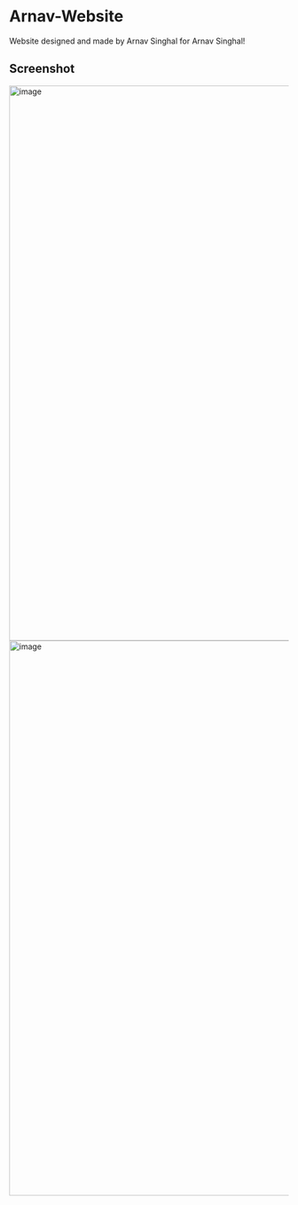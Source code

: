 # Arnav-Website
Website designed and made by Arnav Singhal for Arnav Singhal!

## Screenshot
<img width="1000" alt="image" src="https://user-images.githubusercontent.com/88189594/168610404-e3ef7b96-a96c-4240-b940-7fb0b7f321fe.png">
<img width="1000" alt="image" src="https://user-images.githubusercontent.com/88189594/168610539-2dfaf9d7-b899-458b-8771-5c827b1e8204.png">
